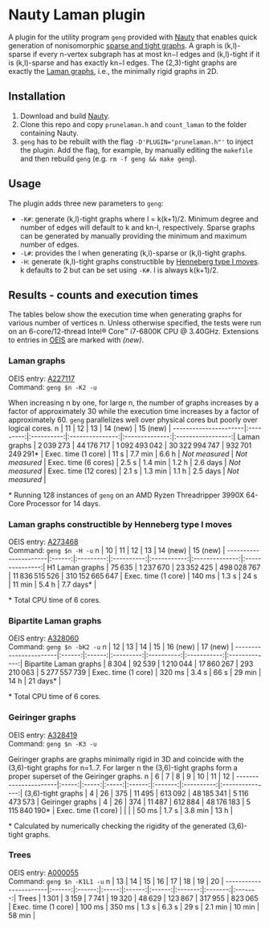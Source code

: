 # Nauty Laman plugin
A plugin for the utility program `geng` provided with [Nauty](http://pallini.di.uniroma1.it/) that enables quick generation of nonisomorphic [sparse and tight graphs](https://en.wikipedia.org/wiki/Dense_graph#Sparse_and_tight_graphs). A graph is (k,l)-sparse if every n-vertex subgraph has at most kn−l edges and (k,l)-tight if it is (k,l)-sparse and has exactly kn−l edges. The (2,3)-tight graphs are exactly the [Laman graphs](https://en.wikipedia.org/wiki/Laman_graph), i.e., the minimally rigid graphs in 2D.


## Installation
1. Download and build [Nauty](http://pallini.di.uniroma1.it/).
2. Clone this repo and copy `prunelaman.h` and `count_laman` to the folder containing Nauty.
3. `geng` has to be rebuilt with the flag `-D'PLUGIN="prunelaman.h"'` to inject the plugin. Add the flag, for example, by manually editing the `makefile` and then rebuild `geng` (e.g. `rm -f geng && make geng`).


## Usage
The plugin adds three new parameters to `geng`:
* `-K#`: generate (k,l)-tight graphs where l = k(k+1)/2. Minimum degree and number of edges will default to k and kn-l, respectively. Sparse graphs can be generated by manually providing the minimum and maximum number of edges.
* `-L#`: provides the l when generating (k,l)-sparse or (k,l)-tight graphs.
* `-H`: generate (k,l)-tight graphs constructible by [Henneberg type I moves](https://en.wikipedia.org/wiki/Laman_graph#Henneberg_construction). k defaults to 2 but can be set using `-K#`. l is always k(k+1)/2.


## Results - counts and execution times
The tables below show the execution time when generating graphs for various number of vertices n. Unless otherwise specified, the tests were run on an 6-core/12-thread Intel® Core™ i7-6800K CPU @ 3.40GHz. Extensions to entries in [OEIS](https://oeis.org/) are marked with *(new)*.


### Laman graphs
OEIS entry: [A227117](https://oeis.org/A227117 "Number of minimally rigid graphs in 2D on n vertices.")<br/>
Command: `geng $n -K2 -u`

When increasing n by one, for large n, the number of graphs increases by a factor of approximately 30 while the execution time increases by a factor of approximately 60. `geng` parallelizes well over physical cores but poorly over logical cores.
n                     |     11    |     12     |        13       |    14 (new)    |      15 (new)     |
----------------------|:---------:|:----------:|:---------------:|:--------------:|:-----------------:|
Laman graphs          | 2 039 273 | 44 176 717 |  1 092 493 042  | 30 322 994 747 | 932 701 249 291\* |
Exec. time (1 core)   |    11 s   |   7.7 min  |      6.6 h      | *Not measured* |   *Not measured*  |
Exec. time (6 cores)  |   2.5 s   |   1.4 min  |      1.2 h      |    2.6 days    |   *Not measured*  |
Exec. time (12 cores) |   2.1 s   |   1.3 min  |      1.1 h      |    2.5 days    |   *Not measured*  |

\* Running 128 instances of `geng` on an AMD Ryzen Threadripper 3990X 64-Core Processor for 14 days.


### Laman graphs constructible by Henneberg type I moves
OEIS entry: [A273468](https://oeis.org/A273468 "Number of minimally rigid graphs with n vertices constructible by Henneberg type I moves.")<br/>
Command: `geng $n -H -u`
n                     |   10   |     11    |     12     |      13     |    14 (new)    |     15 (new)    |
----------------------|:------:|:---------:|:----------:|:-----------:|:--------------:|:---------------:|
H1 Laman graphs       | 75 635 | 1 237 670 | 23 352 425 | 498 028 767 | 11 836 515 526 | 310 152 665 647 |
Exec. time (1 core)   | 140 ms |   1.3 s   |    24 s    |    11 min   |      5.4 h     |    7.7 days\*   |

\* Total CPU time of 6 cores.


### Bipartite Laman graphs
OEIS entry: [A328060](https://oeis.org/A328060 "Number of bipartite Laman graphs on n vertices.")<br/>
Command: `geng $n -bK2 -u`
n                      |   12   |   13   |     14    |     15     |   16 (new)  |    17 (new)   |
-----------------------|:------:|:------:|:---------:|:----------:|:-----------:|:-------------:|
Bipartite Laman graphs |  8 304 | 92 539 | 1 210 044 | 17 860 267 | 293 210 063 | 5 277 557 739 |
Exec. time (1 core)    | 320 ms |  3.4 s |    66 s   |   29 min   |     14 h    |   21 days\*   |

\* Total CPU time of 6 cores.


### Geiringer graphs
OEIS entry: [A328419](https://oeis.org/A328419 "Number of minimally rigid graphs in 3D on n vertices.")<br/>
Command: `geng $n -K3 -u`

Geiringer graphs are graphs minimally rigid in 3D and coincide with the (3,6)-tight graphs for n=1..7. For larger n the (3,6)-tight graphs form a proper superset of the Geiringer graphs.
n                     |   6   |   7   |   8   |    9   |    10   |     11     |        12       |
----------------------|:-----:|:-----:|:-----:|:------:|:-------:|:----------:|:---------------:|
(3,6)-tight graphs    |   4   |   26  |  375  | 11 495 | 613 092 | 48 185 341 |  5 116 473 573  |
Geiringer graphs      |   4   |   26  |  374  | 11 487 | 612 884 | 48 176 183 | 5 115 840 190\* |
Exec. time (1 core)   |       |       |       |  50 ms |  1.7 s  |   3.8 min  |       13 h      |

\* Calculated by numerically checking the rigidity of the generated (3,6)-tight graphs.


### Trees
OEIS entry: [A000055](https://oeis.org/A000055 "Number of trees with n unlabeled nodes.")<br/>
Command: `geng $n -K1L1 -u`
n                      |   13   |   14   |   15  |   16   |   17   |    18   |    19   |    20   |
-----------------------|:------:|:------:|:-----:|:------:|:------:|:-------:|:-------:|:-------:|
Trees                  |  1 301 |  3 159 | 7 741 | 19 320 | 48 629 | 123 867 | 317 955 | 823 065 |
Exec. time (1 core)    | 100 ms | 350 ms | 1.3 s |  6.3 s |  29 s  | 2.1 min |  10 min |  58 min |
